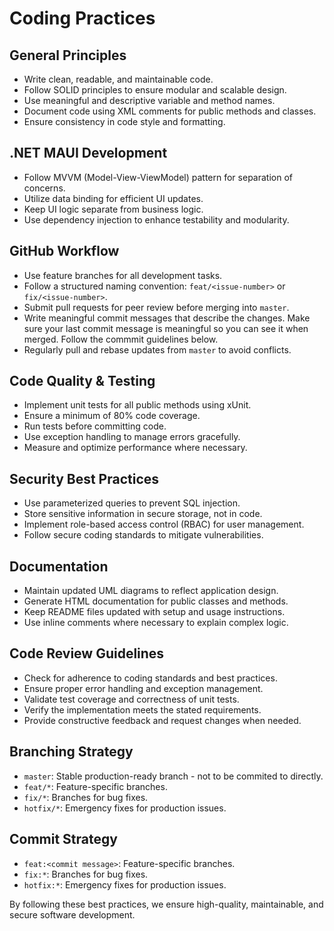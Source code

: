 # Coding Practices

## General Principles
- Write clean, readable, and maintainable code.
- Follow SOLID principles to ensure modular and scalable design.
- Use meaningful and descriptive variable and method names.
- Document code using XML comments for public methods and classes.
- Ensure consistency in code style and formatting.

## .NET MAUI Development
- Follow MVVM (Model-View-ViewModel) pattern for separation of concerns.
- Utilize data binding for efficient UI updates.
- Keep UI logic separate from business logic.
- Use dependency injection to enhance testability and modularity.

## GitHub Workflow
- Use feature branches for all development tasks.
- Follow a structured naming convention: `feat/<issue-number>` or `fix/<issue-number>`.
- Submit pull requests for peer review before merging into `master`.
- Write meaningful commit messages that describe the changes. Make sure your last commit message is meaningful so you can see it when merged. Follow the commmit guidelines below.
- Regularly pull and rebase updates from `master` to avoid conflicts.

## Code Quality & Testing
- Implement unit tests for all public methods using xUnit.
- Ensure a minimum of 80% code coverage.
- Run tests before committing code.
- Use exception handling to manage errors gracefully.
- Measure and optimize performance where necessary.

## Security Best Practices
- Use parameterized queries to prevent SQL injection.
- Store sensitive information in secure storage, not in code.
- Implement role-based access control (RBAC) for user management.
- Follow secure coding standards to mitigate vulnerabilities.

## Documentation
- Maintain updated UML diagrams to reflect application design.
- Generate HTML documentation for public classes and methods.
- Keep README files updated with setup and usage instructions.
- Use inline comments where necessary to explain complex logic.

## Code Review Guidelines
- Check for adherence to coding standards and best practices.
- Ensure proper error handling and exception management.
- Validate test coverage and correctness of unit tests.
- Verify the implementation meets the stated requirements.
- Provide constructive feedback and request changes when needed.

## Branching Strategy
- `master`: Stable production-ready branch - not to be commited to directly.
- `feat/*`: Feature-specific branches.
- `fix/*`: Branches for bug fixes.
- `hotfix/*`: Emergency fixes for production issues.

## Commit Strategy
- `feat:<commit message>`: Feature-specific branches.
- `fix:*`: Branches for bug fixes.
- `hotfix:*`: Emergency fixes for production issues.

By following these best practices, we ensure high-quality, maintainable, and secure software development.

